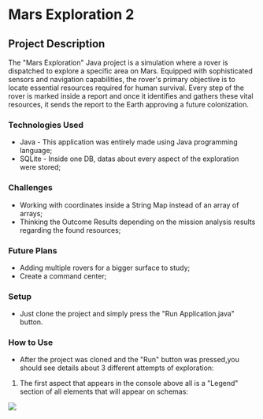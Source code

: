 # Mars Exploration 2

## Project Description 
The "Mars Exploration" Java project is a simulation where a rover is dispatched to explore a specific area on Mars. Equipped with sophisticated sensors and navigation capabilities, the rover's primary objective is to locate essential resources required for human survival. Every step of the rover is marked inside a report and once it identifies and gathers these vital resources, it sends the report to the Earth approving a future colonization.

### Technologies Used
- Java - This application was entirely made using Java programming language;
- SQLite - Inside one DB, datas about every aspect of the exploration were stored;

### Challenges
- Working with coordinates inside a String Map instead of an array of arrays;
- Thinking the Outcome Results depending on the mission analysis results regarding the found resources;

### Future Plans
- Adding multiple rovers for a bigger surface to study;
- Create a command center;

### Setup
- Just clone the project and simply press the "Run Application.java" button.

### How to Use
- After the project was cloned and the "Run" button was pressed,you should see details about 3 different attempts of exploration:
1. The first aspect that appears in the console above all is a "Legend" section of all elements that will appear on schemas:
<img src="https://cdn.discordapp.com/attachments/1033157281623318668/1166643235989495858/Legend.png?ex=654b3c2e&is=6538c72e&hm=8c7cff59b14454a68f64e1cedcfd3eb78e4dfbfe6dce8bc5c956fe0efc00eb1a&" />
